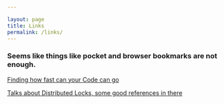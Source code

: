 ```yaml
---

layout: page
title: Links
permalink: /links/
---
```


### Seems like things like pocket and browser bookmarks are not enough.

[Finding how fast can your Code
can go](https://travisdowns.github.io/blog/2019/06/11/speed-limits.html)

[Talks about Distributed Locks, some good references in
there](https://martin.kleppmann.com/2016/02/08/how-to-do-distributed-locking.html)
